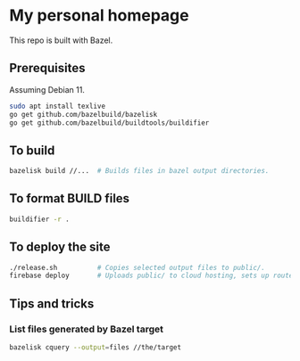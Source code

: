 # My personal homepage

This repo is built with Bazel.

## Prerequisites

Assuming Debian 11.

```sh
sudo apt install texlive
go get github.com/bazelbuild/bazelisk
go get github.com/bazelbuild/buildtools/buildifier
```

## To build

```sh
bazelisk build //...  # Builds files in bazel output directories.
```

## To format BUILD files

```sh
buildifier -r .
```

## To deploy the site

```sh
./release.sh          # Copies selected output files to public/.
firebase deploy       # Uploads public/ to cloud hosting, sets up routes, etc.
```

## Tips and tricks

### List files generated by Bazel target

``` sh
bazelisk cquery --output=files //the/target
```
